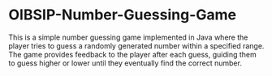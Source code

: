 # OIBSIP-Number-Guessing-Game
This is a simple number guessing game implemented in Java where the player tries to guess a randomly generated number within a specified range. The game provides feedback to the player after each guess, guiding them to guess higher or lower until they eventually find the correct number.
